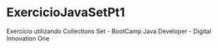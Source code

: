 # ExercicioJavaSetPt1
Exercício utilizando Collections Set - BootCamp Java Developer - Digital Innovation One
